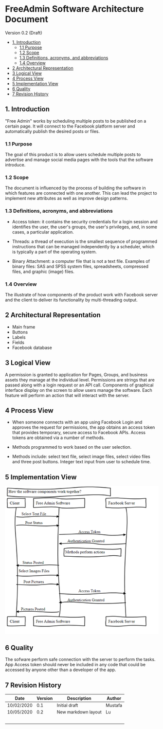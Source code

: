 # FreeAdmin Software Architecture Document
Version 0.2 (Draft)

  * [1. Introduction](#1-introduction)
    + [1.1 Purpose](#11-purpose)
    + [1.2 Scope](#12-scope)
    + [1.3 Definitions, acronyms, and abbreviations](#13-definitions--acronyms--and-abbreviations)
    + [1.4 Overview](#14-overview)
  * [2 Architectural Representation](#2-architectural-representation)
  * [3 Logical View](#3-logical-view)
  * [4 Process View](#4-process-view)
  * [5 Implementation View](#5-implementation-view)
  * [6 Quality](#6-quality)
  * [7 Revision History](#7-revision-history)

## 1. Introduction

"Free Admin" works by scheduling multiple posts to be published on a certain page.
It will connect to the Facebook platform server and automatically publish the desired posts or files.


### 1.1 Purpose

The goal of this product is to allow users schedule multiple posts to advertise and manage social media pages with the tools that the software introduce.


### 1.2 Scope

The document is influenced by the process of building the software in which features are connected with one another.
This can lead the project to implement new attributes as well as improve design patterns.


### 1.3 Definitions, acronyms, and abbreviations

* Access token: it contains the security credentials for a login session and identifies the user, the user's groups, the user's privileges, and, in some cases, a particular application.

* Threads: a thread of execution is the smallest sequence of programmed instructions that can be managed independently by a scheduler, which is typically a part of the operating system.

* Binary Attachment: a computer file that is not a text file. Examples of binary files: SAS and SPSS system files, spreadsheets, compressed files, and graphic (image) files.


### 1.4 Overview

The illustrate of how components of the product work with Facebook server and the client to deliver its functionality by multi-threading output.


## 2 Architectural Representation

* Main frame
* Buttons
* Labels
* Fields
* Facebook database


## 3 Logical View

A permission is granted to application for Pages, Groups, and business assets they manage at the individual level. Permissions are strings that are passed along with a login request or an API call.
Components of graphical interface display on the screen to allow users manage the software.
Each feature will perform an action that will interact with the server.


## 4 Process View

* When someone connects with an app using Facebook Login and approves the request for permissions, the app obtains an access token that provides temporary, secure access to Facebook APIs. Access tokens are obtained via a number of methods.

* Methods programmed to work based on the user selection.

* Methods include: select text file, select image files, select video files and three post buttons. Integer text input from user to schedule time.


## 5 Implementation View

![](images/diagram.png)


## 6 Quality

The sofware perform safe connection with the server to perform the tasks.
App Access token should never be included in any code that could be accessed by anyone other than a developer of the app.

## 7 Revision History
| Date  | Version  | Description  | Author  |
| ------------ | ------------ | ------------ | ------------ |
| 10/02/2020  | 0.1  | Initial draft  | Mustafa  |
| 10/05/2020  | 0.2  | New markdown layout  | Lu  |
|   |   |   |   |
|   |   |   |   |
|   |   |   |   |
|   |   |   |   |
|   |   |   |   |
